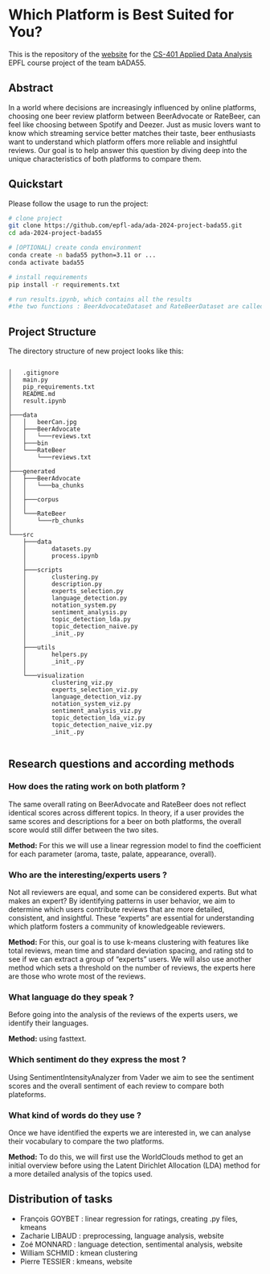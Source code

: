 # Which Platform is Best Suited for You?

This is the repository of the <a href="https://zaclibaud.github.io/bADA55.github.io/" target="_blank" rel="noopener noreferrer">website</a> for the <a href="https://edu.epfl.ch/coursebook/fr/applied-data-analysis-CS-401" target="_blank" rel="noopener noreferrer">CS-401 Applied Data Analysis</a> EPFL course project of the team bADA55.

## Abstract

In a world where decisions are increasingly influenced by online platforms, choosing one beer review platform between BeerAdvocate or RateBeer, can feel like choosing between Spotify and Deezer. Just as music lovers want to know which streaming service better matches their taste, beer enthusiasts want to understand which platform offers more reliable and insightful reviews. Our goal is to help answer this question by diving deep into the unique characteristics of both platforms to compare them.

## Quickstart

Please follow the usage to run the project:
```bash
# clone project
git clone https://github.com/epfl-ada/ada-2024-project-bada55.git
cd ada-2024-project-bada55

# [OPTIONAL] create conda environment
conda create -n bada55 python=3.11 or ...
conda activate bada55

# install requirements
pip install -r requirements.txt

# run results.ipynb, which contains all the results 
#the two functions : BeerAdvocateDataset and RateBeerDataset are called at the beginning to preprocess both datasets
```

## Project Structure

The directory structure of new project looks like this:

<code>
│   .gitignore
│   main.py
│   pip_requirements.txt
│   README.md
│   result.ipynb
│
├───data
│   │   beerCan.jpg
│   ├───BeerAdvocate
│   │   └───reviews.txt
│   ├───bin
│   └───RateBeer
│       └───reviews.txt
│
├───generated
│   ├───BeerAdvocate
│   │   └───ba_chunks
│   │
│   ├───corpus
│   │
│   └───RateBeer
│       └───rb_chunks
│
└───src
    ├───data
    │       datasets.py
    │       process.ipynb
    │
    ├───scripts
    │       clustering.py
    │       description.py
    │       experts_selection.py
    │       language_detection.py
    │       notation_system.py
    │       sentiment_analysis.py
    │       topic_detection_lda.py
    │       topic_detection_naive.py
    │       _init_.py
    │
    ├───utils
    │       helpers.py
    │       _init_.py
    │
    └───visualization
            clustering_viz.py
            experts_selection_viz.py
            language_detection_viz.py
            notation_system_viz.py
            sentiment_analysis_viz.py
            topic_detection_lda_viz.py
            topic_detection_naive_viz.py
            _init_.py

</code>

## Research questions and according methods

### How does the rating work on both platform ?
The same overall rating on BeerAdvocate and RateBeer does not reflect identical scores across different topics. In theory, if a user provides the same scores and descriptions for a beer on both platforms, the overall score would still differ between the two sites.

**Method:** For this we will use a linear regression model to find the coefficient for each parameter (aroma, taste, palate, appearance, overall).

### Who are the interesting/experts users ?

Not all reviewers are equal, and some can be considered experts. But what makes an expert? By identifying patterns in user behavior, we aim to determine which users contribute reviews that are more detailed, consistent, and insightful. These “experts” are essential for understanding which platform fosters a community of knowledgeable reviewers.

**Method:** For this, our goal is to use k-means clustering with features like total reviews, mean time and standard deviation spacing, and rating std to see if we can extract a group of “experts” users. 
We will also use another method which sets a threshold on the number of reviews, the experts here are those who wrote most of the reviews.

### What language do they speak ?

Before going into the analysis of the reviews of the experts users, we identify their languages.

**Method:** using fasttext.

### Which sentiment do they express the most ?

Using SentimentIntensityAnalyzer from Vader we aim to see the sentiment scores and the overall sentiment of each review to compare both plateforms.

### What kind of words do they use ?

Once we have identified the experts we are interested in, we can analyse their vocabulary to compare the two platforms. 

**Method:** To do this, we will first use the WorldClouds method to get an initial overview before using the Latent Dirichlet Allocation (LDA) method for a more detailed analysis of the topics used.

## Distribution of tasks

- François GOYBET : linear regression for ratings, creating .py files, kmeans
- Zacharie LIBAUD : preprocessing, language analysis, website
- Zoé MONNARD : language detection, sentimental analysis, website
- William SCHMID : kmean clustering
- Pierre TESSIER : kmeans, website
